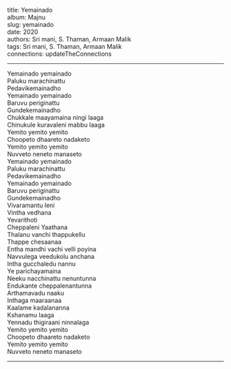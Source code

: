 title: Yemainado  
album: Majnu  
slug: yemainado  
date: 2020  
authors: Sri mani, S. Thaman, Armaan Malik  
tags: Sri mani, S. Thaman, Armaan Malik  
connections: updateTheConnections  

------------

Yemainado yemainado  
Paluku marachinattu  
Pedavikemainadho  
Yemainado yemainado  
Baruvu periginattu  
Gundekemainadho  
Chukkale maayamaina ningi laaga  
Chinukule kuravaleni mabbu laaga  
Yemito yemito yemito  
Choopeto dhaareto nadaketo  
Yemito yemito yemito  
Nuvveto neneto manaseto  
Yemainado yemainado  
Paluku marachinattu  
Pedavikemainadho  
Yemainado yemainado  
Baruvu periginattu  
Gundekemainadho  
Vivaramantu leni  
Vintha vedhana  
Yevarithoti  
Cheppaleni Yaathana  
Thalanu vanchi thappukellu  
Thappe chesaanaa  
Entha mandhi vachi velli poyina  
Navvulega veedukolu anchana  
Intha gucchaledu nannu  
Ye parichayamaina  
Neeku nacchinattu nenuntunna  
Endukante cheppalenantunna  
Arthamavadu naaku  
Inthaga maaraanaa  
Kaalame kadalananna  
Kshanamu laaga  
Yennadu thigiraani ninnalaga  
Yemito yemito yemito  
Choopeto dhaareto nadaketo  
Yemito yemito yemito  
Nuvveto neneto manaseto  


------------
